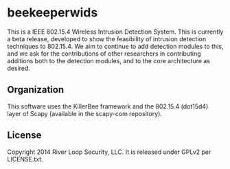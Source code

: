 beekeeperwids
=============

This is a IEEE 802.15.4 Wireless Intrusion Detection System.
This is currently a beta release, developed to show the feasibility
of intrusion detection techniques to 802.15.4. We aim to continue to
add detection modules to this, and we ask for the contributions of
other researchers in contributing additions both to the detection
modules, and to the core architecture as desired.


Organization
------------

This software uses the KillerBee framework and the 802.15.4 (dot15d4)
layer of Scapy (available in the scapy-com repository).


License
------------

Copyright 2014 River Loop Security, LLC.
It is released under GPLv2 per LICENSE.txt.


